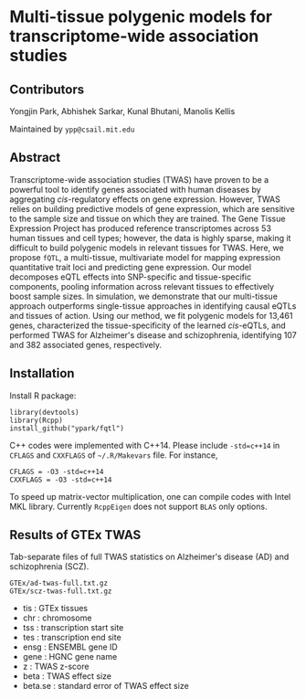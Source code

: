 # Multi-tissue polygenic models for transcriptome-wide association studies

## Contributors

Yongjin Park, Abhishek Sarkar, Kunal Bhutani, Manolis Kellis

Maintained by `ypp@csail.mit.edu`

## Abstract

Transcriptome-wide association studies (TWAS) have proven to be a
powerful tool to identify genes associated with human diseases by
aggregating _cis_-regulatory effects on gene expression. However, TWAS
relies on building predictive models of gene expression, which are
sensitive to the sample size and tissue on which they are trained. The
Gene Tissue Expression Project has produced reference transcriptomes
across 53 human tissues and cell types; however, the data is highly
sparse, making it difficult to build polygenic models in relevant
tissues for TWAS. Here, we propose `fQTL`, a multi-tissue,
multivariate model for mapping expression quantitative trait loci and
predicting gene expression. Our model decomposes eQTL effects into
SNP-specific and tissue-specific components, pooling information
across relevant tissues to effectively boost sample sizes. In
simulation, we demonstrate that our multi-tissue approach outperforms
single-tissue approaches in identifying causal eQTLs and tissues of
action. Using our method, we fit polygenic models for 13,461 genes,
characterized the tissue-specificity of the learned _cis_-eQTLs, and
performed TWAS for Alzheimer's disease and schizophrenia, identifying
107 and 382 associated genes, respectively.

## Installation

Install R package:

```
library(devtools)
library(Rcpp)
install_github("ypark/fqtl")
```

C++ codes were implemented with C++14.  Please include `-std=c++14` in
`CFLAGS` and `CXXFLAGS` of `~/.R/Makevars` file.  For instance,
```
CFLAGS = -O3 -std=c++14
CXXFLAGS = -O3 -std=c++14
```

To speed up matrix-vector multiplication, one can compile codes with
Intel MKL library.  Currently `RcppEigen` does not support `BLAS` only
options.

## Results of GTEx TWAS

Tab-separate files of full TWAS statistics on Alzheimer's disease (AD)
and schizophrenia (SCZ).

```
GTEx/ad-twas-full.txt.gz
GTEx/scz-twas-full.txt.gz
```

* tis : GTEx tissues
* chr : chromosome
* tss : transcription start site
* tes : transcription end site
* ensg : ENSEMBL gene ID
* gene : HGNC gene name
* z : TWAS z-score
* beta : TWAS effect size
* beta.se : standard error of TWAS effect size

